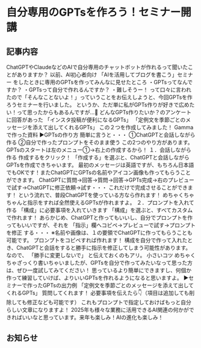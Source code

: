 # 自分専用のGPTsを作ろう！セミナー開講

## 記事内容
ChatGPTやClaudeなどのAIで自分専用のチャットボットが作れるって聞いたことがありますか？
以前、AI初心者向け
「AIを活用してブログを書こう」セミナー
をしたときに専用のGPTsを作ってみんなに見せたところ
・GPTsってなんですか？
・GPTsって自分で作れるんですか？
・難しそうー！
って口々に言われたので「そんなことないよ！」っていうことをお伝えしようと、今回GPTsを作ろうセミナーを行いました。
というか、ただ単に私がGPTs作りが好きで広めたい！って思ったからもあるんですが…🤭
どんなGPTs作りたいか？のアンケートに回答があった
「インスタ投稿が便利になるGPTs」
「定例文を季節ごとのメッセージを添えて出してくれるGPTs」
この２つを作成してみました！
Gammaで作った資料
▶GPTsの作り方
簡単に言うと・・・
①ChatGPTと会話しながら作る
②自分で作ったプロンプトをそのまま使う
この2つのやり方があります。
GPTsのスタートは左のメニュー①→右上の作成するから！
１．会話しながら作る
作成するをクリック！
「作成する」を選ぶと、ChatGPTと会話しながらGPTsを作成できちゃいます。
最初のメッセージは英語ですが、もちろん日本語でもOKです！またChatGPTにGPTsの名前やアイコン画像も作ってもらうことができます。
ChatGPTに質問→回答→質問→回答→GPTs完成→右のプレビューで試す→ChatGPTに修正依頼→試す・・・
これだけで完成させることができます！
という流れで、普段ChatGPTを使っている方なら作れます！
めちゃくちゃちゃんと指示をすれば全然使えるGPTsが作れますよ。
２．プロンプトを入れて作る
「構成」に必要事項を入れていきます
「構成」を選ぶと、すべてカスタムで作れます！
あらかじめ、ChatGPTと作ってもいいし、自分でプロンプトを作ってもいいですが、それを
「指示」欄へコピペ→プレビューで試す→プロンプトを修正
する・・・
※名前や画像は、１の要領でChatGPTに作ってもらうことも可能です。
プロンプトをコピペすれば作れます！
構成を自分で作って入れたとき、ChatGPTと会話をすると勝手に指示を修正してしまう可能性があります。なので、
「勝手に変更しないで」
と伝えておくのもアリ。
小さいコツ
めちゃくちゃざっくり書いちゃいましたが、GPTsを自分で作ってみたいなって思った方は、ぜひ一度試してみてください！
思っているより簡単にできますし、何個か作って練習していけば、よりいいGPTsを作れるようになると思いますよ。
▶セミナーで作ったGPTsの出力例
「定例文を季節ごとのメッセージを添えて出してくれるGPTs」
質問してくれます！
必要事項を伝えたら👇（項目は追加しても削除しても修正なども可能です）
これもプロンプトで指定しておけばもっと自分らしい文章になりますよ！
2025年も様々な業務に活用できるAI関連の何かができればいいなと思っています。来年も楽しみ！AIの進化も楽しみ！

## お知らせ
